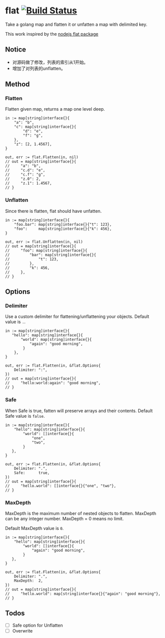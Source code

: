 # flat [![Build Status](https://secure.travis-ci.org/nqd/flat.png?branch=master)](http://travis-ci.org/nqd/flat)

Take a golang map and flatten it or unfatten a map with delimited key.

This work inspired by the [nodejs flat package](https://github.com/hughsk/flat/)
## Notice
* 对源码做了修改，列表的索引从1开始。
* 增加了对列表的unflatten。
## Method

### Flatten

Flatten given map, returns a map one level deep.

```{go}
in := map[string]interface{}{
    "a": "b",
    "c": map[string]interface{}{
        "d": "e",
        "f": "g",
    },
    "z": [2, 1.4567],
}

out, err := flat.Flatten(in, nil)
// out = map[string]interface{}{
//     "a": "b",
//     "c.d": "e",
//     "c.f": "g",
//     "z.0": 2,
//     "z.1": 1.4567,
// }
```

### Unflatten

Since there is flatten, flat should have unfatten.

```{go}
in := map[string]interface{}{
    "foo.bar": map[string]interface{}{"t": 123},
    "foo":     map[string]interface{}{"k": 456},
}

out, err := flat.Unflatten(in, nil)
// out = map[string]interface{}{
//     "foo": map[string]interface{}{
//         "bar": map[string]interface{}{
//             "t": 123,
//         },
//         "k": 456,
//     },
// }
```

## Options

### Delimiter

Use a custom delimiter for flattening/unflattening your objects. Default value is `.`.

```{go}
in := map[string]interface{}{
   "hello": map[string]interface{}{
       "world": map[string]interface{}{
           "again": "good morning",
        }
    },
}

out, err := flat.Flatten(in, &flat.Options{
    Delimiter: ":",
})
// out = map[string]interface{}{
//     "hello:world:again": "good morning",
// }
```

### Safe

<!-- When Safe is true, both fatten and unflatten will preserve arrays and their contents. Default Safe value is `false`. -->
When Safe is true, fatten will preserve arrays and their contents. Default Safe value is `false`.

```{go}
in := map[string]interface{}{
    "hello": map[string]interface{}{
        "world": []interface{}{
            "one",
            "two",
        }
   },
}

out, err := flat.Flatten(in, &flat.Options{
    Delimiter: ".",
    Safe:      true,
})
// out = map[string]interface{}{
//     "hello.world": []interface{}{"one", "two"},
// }
```

<!-- Example of Unflatten goes here -->

### MaxDepth

MaxDepth is the maximum number of nested objects to flatten. MaxDepth can be any integer number. MaxDepth = 0 means no limit.

Default MaxDepth value is `0`.

```{go}
in := map[string]interface{}{
    "hello": map[string]interface{}{
        "world": []interface{}{
            "again": "good morning",
        }
   },
}

out, err := flat.Flatten(in, &flat.Options{
    Delimiter: ".",
    MaxDepth:  2,
})
// out = map[string]interface{}{
//     "hello.world": map[string]interface{}{"again": "good morning"},
// }
```

## Todos

- [ ] Safe option for Unflatten
- [ ] Overwrite